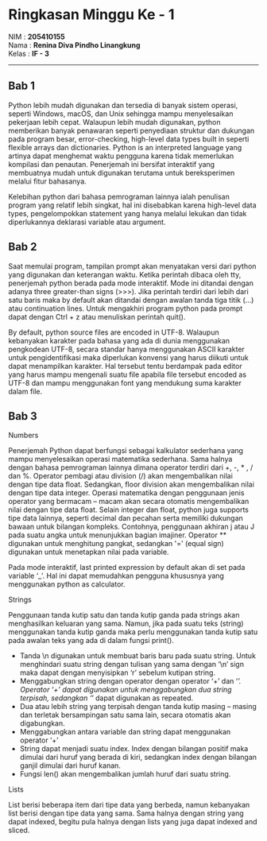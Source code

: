 # Ringkasan Minggu Ke - 1
NIM     :  **205410155**<br>
Nama    :  **Renina Diva Pindho Linangkung**<br>
Kelas   :  **IF - 3**
___
## Bab 1 
Python lebih mudah digunakan dan tersedia di banyak sistem operasi, seperti Windows, macOS, dan Unix sehingga mampu menyelesaikan pekerjaan lebih cepat. Walaupun lebih mudah digunakan, python memberikan banyak penawaran seperti penyediaan struktur dan dukungan pada program besar, error-checking, high-level data types built in seperti flexible arrays dan dictionaries. Python is an interpreted language yang artinya dapat menghemat waktu pengguna karena tidak memerlukan kompilasi dan penautan. Penerjemah ini bersifat interaktif yang membuatnya mudah untuk digunakan terutama untuk bereksperimen melalui fitur bahasanya.

Kelebihan python dari bahasa pemrograman lainnya ialah penulisan program yang relatif lebih singkat, hal ini disebabkan karena high-level data types, pengelompokkan statement yang hanya melalui lekukan dan tidak diperlukannya deklarasi variable atau argument.

## Bab 2
Saat memulai program, tampilan prompt akan menyatakan versi dari python yang digunakan dan keterangan waktu. Ketika perintah dibaca oleh tty, penerjemah python berada pada mode interaktif. Mode ini ditandai dengan adanya three greater-than signs (>>>). Jika perintah terdiri dari lebih dari satu baris maka by default akan ditandai dengan awalan tanda tiga titik (…) atau continuation lines. Untuk mengakhiri program python pada prompt dapat dengan Ctrl + z atau menuliskan perintah quit().

By default, python source files are encoded in UTF-8. Walaupun kebanyakan karakter pada bahasa yang ada di dunia menggunakan pengkodean UTF-8, secara standar hanya menggunakan ASCII karakter untuk pengidentifikasi maka diperlukan konvensi yang harus diikuti untuk dapat menampilkan karakter. Hal tersebut tentu berdampak pada editor yang harus mampu mengenali suatu file apabila file tersebut encoded as UTF-8 dan mampu menggunakan font yang mendukung suma karakter dalam file.

## Bab 3
Numbers 

Penerjemah Python dapat berfungsi sebagai kalkulator sederhana yang mampu menyelesaikan operasi matematika sederhana. Sama halnya dengan bahasa pemrograman lainnya dimana operator terdiri dari +, -, * , / dan %. Operator pembagi atau division (/) akan mengembalikan nilai dengan tipe data float. Sedangkan, floor division akan mengembalikan nilai dengan tipe data integer. Operasi matematika dengan penggunaan jenis operator yang bermacam – macam akan secara otomatis mengembalikan nilai dengan tipe data float. Selain integer dan float, python juga supports tipe data lainnya, seperti decimal dan pecahan serta memiliki dukungan bawaan untuk bilangan kompleks. Contohnya, penggunaan akhiran j atau J pada suatu angka untuk menunjukkan bagian imajiner. Operator ** digunakan untuk menghitung pangkat, sedangkan '='  (equal sign) digunakan untuk menetapkan nilai pada variable.

Pada mode interaktif, last printed expression by default akan di set pada variable ‘_’. Hal ini dapat memudahkan pengguna khususnya yang menggunakan python as calculator.

Strings

Penggunaan tanda kutip satu dan tanda kutip ganda pada strings akan menghasilkan keluaran yang sama. Namun, jika pada suatu teks (string) menggunakan tanda kutip ganda maka perlu menggunakan tanda kutip satu pada awalan teks yang ada di dalam fungsi print(). 
- Tanda \n digunakan untuk membuat baris baru pada suatu string.
Untuk menghindari suatu string dengan tulisan yang sama dengan ‘\n’ sign maka dapat dengan menyisipkan ‘r’ sebelum kutipan string.
- Menggabungkan string dengan operator dengan operator ‘+’ dan ‘*’. Operator ‘+’ dapat digunakan untuk menggabungkan dua string terpisah, sedangkan ‘*’ dapat digunakan as repeated.
- Dua atau lebih string yang terpisah dengan tanda kutip masing – masing dan terletak bersampingan satu sama lain, secara otomatis akan digabungkan.
- Menggabungkan antara variable dan string dapat menggunakan operator ‘+’
- String dapat menjadi suatu index. Index dengan bilangan positif maka dimulai dari huruf yang berada di kiri, sedangkan index dengan bilangan ganjil dimulai dari huruf kanan.
- Fungsi len() akan mengembalikan jumlah huruf dari suatu string.

Lists

List berisi beberapa item dari tipe data yang berbeda, namun kebanyakan list berisi dengan tipe data yang sama. Sama halnya dengan string yang dapat indexed, begitu pula halnya dengan lists yang juga dapat indexed and sliced.
